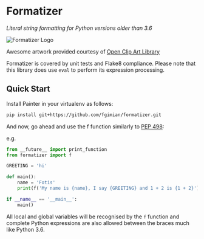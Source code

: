 # Formatizer
*Literal string formatting for Python versions older than 3.6*

![Formatizer Logo](https://raw.githubusercontent.com/fgimian/formatizer/master/images/formatizer-logo.png)

Awesome artwork provided courtesy of
[Open Clip Art Library](https://openclipart.org/detail/75799/registry-book)

Formatizer is covered by unit tests and Flake8 compliance.  Please note that
this library does use `eval` to perform its expression processing.

## Quick Start

Install Painter in your virtualenv as follows:

```bash
pip install git+https://github.com/fgimian/formatizer.git
```

And now, go ahead and use the f function similarly to [PEP 498](https://www.python.org/dev/peps/pep-0498/):

e.g.

```python
from __future__ import print_function
from formatizer import f

GREETING = 'hi'

def main():
    name = 'Fotis'
    print(f('My name is {name}, I say {GREETING} and 1 + 2 is {1 + 2}'))

if __name__ == '__main__':
    main()
```

All local and global variables will be recognised by the `f` function and
complete Python expressions are also allowed between the braces much like
Python 3.6.

